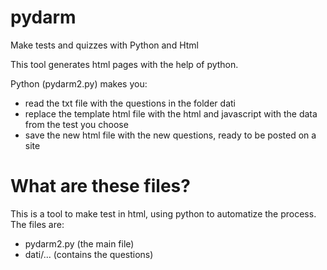 # pydarm

Make tests and quizzes with Python and Html

This tool generates html pages with the help of python.

Python (pydarm2.py) makes you:
- read the txt file with the questions in the folder dati
- replace the template html file with the html and javascript with the data from the test you choose
- save the new html file with the new questions, ready to be posted on a site

# What are these files?

This is a tool to make test in html, using python to automatize the process.
The files are:

- pydarm2.py (the main file)
- dati/... (contains the questions)
